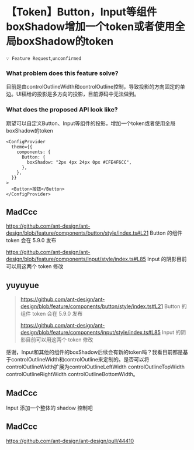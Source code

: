 # 【Token】Button，Input等组件boxShadow增加一个token或者使用全局boxShadow的token

`💡 Feature Request`,`unconfirmed`

### What problem does this feature solve?

目前是由controlOutlineWidth和controlOutline控制，导致投影的方向固定的单边。UI稿给的投影是多方向的投影，目前源码中无法做到。

### What does the proposed API look like?

期望可以自定义Button、Input等组件的投影，增加一个token或者使用全局boxShadow的token

```tsx
<ConfigProvider
  theme={{
    components: {
      Button: {
        boxShadow: "2px 4px 24px 0px #CFE4F6CC",
      },
    },
  }}
>
  <Button>按钮</Button>
</ConfigProvider>
```

<!-- generated by ant-design-issue-helper. DO NOT REMOVE -->

## MadCcc

https://github.com/ant-design/ant-design/blob/feature/components/button/style/index.ts#L21
Button 的组件 token 会在 5.9.0 发布

https://github.com/ant-design/ant-design/blob/feature/components/input/style/index.ts#L85
Input 的阴影目前可以用这两个 token 修改

## yuyuyue

> https://github.com/ant-design/ant-design/blob/feature/components/button/style/index.ts#L21 Button 的组件 token 会在 5.9.0 发布
>
> https://github.com/ant-design/ant-design/blob/feature/components/input/style/index.ts#L85 Input 的阴影目前可以用这两个 token 修改

感谢，Input和其他的组件的boxShadow后续会有新的token吗？我看目前都是基于controlOutlineWidth和controlOutline来定制的。是否可以将controlOutlineWidth扩展为controlOutlineLeftWidth controlOutlineTopWidth controlOutlineRightWidth controlOutlineBottomWidth。

## MadCcc

Input 添加一个整体的 shadow 控制吧

## MadCcc

https://github.com/ant-design/ant-design/pull/44410

